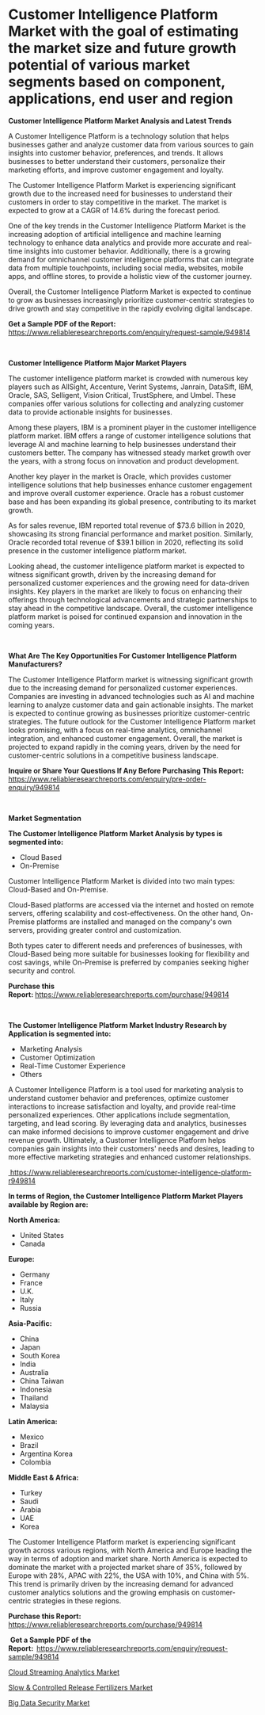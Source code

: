 <p><h1>Customer Intelligence Platform Market with the goal of estimating the market size and future growth potential of various market segments based on component, applications, end user and region</h1></p><p><strong>Customer Intelligence Platform Market Analysis and Latest Trends</strong></p>
<p><p>A Customer Intelligence Platform is a technology solution that helps businesses gather and analyze customer data from various sources to gain insights into customer behavior, preferences, and trends. It allows businesses to better understand their customers, personalize their marketing efforts, and improve customer engagement and loyalty.</p><p>The Customer Intelligence Platform Market is experiencing significant growth due to the increased need for businesses to understand their customers in order to stay competitive in the market. The market is expected to grow at a CAGR of 14.6% during the forecast period.</p><p>One of the key trends in the Customer Intelligence Platform Market is the increasing adoption of artificial intelligence and machine learning technology to enhance data analytics and provide more accurate and real-time insights into customer behavior. Additionally, there is a growing demand for omnichannel customer intelligence platforms that can integrate data from multiple touchpoints, including social media, websites, mobile apps, and offline stores, to provide a holistic view of the customer journey.</p><p>Overall, the Customer Intelligence Platform Market is expected to continue to grow as businesses increasingly prioritize customer-centric strategies to drive growth and stay competitive in the rapidly evolving digital landscape.</p></p>
<p><strong>Get a Sample PDF of the Report:&nbsp;</strong> <a href="https://www.reliableresearchreports.com/enquiry/request-sample/949814">https://www.reliableresearchreports.com/enquiry/request-sample/949814</a></p>
<p>&nbsp;</p>
<p><strong>Customer Intelligence Platform Major Market Players</strong></p>
<p><p>The customer intelligence platform market is crowded with numerous key players such as AllSight, Accenture, Verint Systems, Janrain, DataSift, IBM, Oracle, SAS, Selligent, Vision Critical, TrustSphere, and Umbel. These companies offer various solutions for collecting and analyzing customer data to provide actionable insights for businesses.</p><p>Among these players, IBM is a prominent player in the customer intelligence platform market. IBM offers a range of customer intelligence solutions that leverage AI and machine learning to help businesses understand their customers better. The company has witnessed steady market growth over the years, with a strong focus on innovation and product development.</p><p>Another key player in the market is Oracle, which provides customer intelligence solutions that help businesses enhance customer engagement and improve overall customer experience. Oracle has a robust customer base and has been expanding its global presence, contributing to its market growth.</p><p>As for sales revenue, IBM reported total revenue of $73.6 billion in 2020, showcasing its strong financial performance and market position. Similarly, Oracle recorded total revenue of $39.1 billion in 2020, reflecting its solid presence in the customer intelligence platform market.</p><p>Looking ahead, the customer intelligence platform market is expected to witness significant growth, driven by the increasing demand for personalized customer experiences and the growing need for data-driven insights. Key players in the market are likely to focus on enhancing their offerings through technological advancements and strategic partnerships to stay ahead in the competitive landscape. Overall, the customer intelligence platform market is poised for continued expansion and innovation in the coming years.</p></p>
<p>&nbsp;</p>
<p><strong>What Are The Key Opportunities For Customer Intelligence Platform Manufacturers?</strong></p>
<p><p>The Customer Intelligence Platform market is witnessing significant growth due to the increasing demand for personalized customer experiences. Companies are investing in advanced technologies such as AI and machine learning to analyze customer data and gain actionable insights. The market is expected to continue growing as businesses prioritize customer-centric strategies. The future outlook for the Customer Intelligence Platform market looks promising, with a focus on real-time analytics, omnichannel integration, and enhanced customer engagement. Overall, the market is projected to expand rapidly in the coming years, driven by the need for customer-centric solutions in a competitive business landscape.</p></p>
<p><strong>Inquire or Share Your Questions If Any Before Purchasing This Report:</strong> <a href="https://www.reliableresearchreports.com/enquiry/pre-order-enquiry/949814">https://www.reliableresearchreports.com/enquiry/pre-order-enquiry/949814</a></p>
<p>&nbsp;</p>
<p><strong>Market Segmentation</strong></p>
<p><strong>The Customer Intelligence Platform Market Analysis by types is segmented into:</strong></p>
<p><ul><li>Cloud Based</li><li>On-Premise</li></ul></p>
<p><p>Customer Intelligence Platform Market is divided into two main types: Cloud-Based and On-Premise. </p><p>Cloud-Based platforms are accessed via the internet and hosted on remote servers, offering scalability and cost-effectiveness. On the other hand, On-Premise platforms are installed and managed on the company's own servers, providing greater control and customization. </p><p>Both types cater to different needs and preferences of businesses, with Cloud-Based being more suitable for businesses looking for flexibility and cost savings, while On-Premise is preferred by companies seeking higher security and control.</p></p>
<p><strong>Purchase this Report:&nbsp;</strong><a href="https://www.reliableresearchreports.com/purchase/949814">https://www.reliableresearchreports.com/purchase/949814</a></p>
<p>&nbsp;</p>
<p><strong>The Customer Intelligence Platform Market Industry Research by Application is segmented into:</strong></p>
<p><ul><li>Marketing Analysis</li><li>Customer Optimization</li><li>Real-Time Customer Experience</li><li>Others</li></ul></p>
<p><p>A Customer Intelligence Platform is a tool used for marketing analysis to understand customer behavior and preferences, optimize customer interactions to increase satisfaction and loyalty, and provide real-time personalized experiences. Other applications include segmentation, targeting, and lead scoring. By leveraging data and analytics, businesses can make informed decisions to improve customer engagement and drive revenue growth. Ultimately, a Customer Intelligence Platform helps companies gain insights into their customers' needs and desires, leading to more effective marketing strategies and enhanced customer relationships.</p></p>
<p><a href="https://www.reliableresearchreports.com/customer-intelligence-platform-r949814">&nbsp;https://www.reliableresearchreports.com/customer-intelligence-platform-r949814</a></p>
<p><strong>In terms of Region, the Customer Intelligence Platform Market Players available by Region are:</strong></p>
<p>
    <p> <strong> North America: </strong>
        <ul>
            <li>United States</li>
            <li>Canada</li>
        </ul>
        </p> 
    <p> <strong> Europe: </strong>
        <ul>
            <li>Germany</li>
            <li>France</li>
            <li>U.K.</li>
            <li>Italy</li>
            <li>Russia</li>
        </ul>
        </p> 
    <p> <strong> Asia-Pacific: </strong>
        <ul>
            <li>China</li>
            <li>Japan</li>
            <li>South Korea</li>
            <li>India</li>
            <li>Australia</li>
            <li>China Taiwan</li>
            <li>Indonesia</li>
            <li>Thailand</li>
            <li>Malaysia</li>
        </ul>
        </p> 
    <p> <strong> Latin America: </strong>
        <ul>
            <li>Mexico</li>
            <li>Brazil</li>
            <li>Argentina Korea</li>
            <li>Colombia</li>
        </ul>
        </p> 
    <p> <strong> Middle East & Africa: </strong>
        <ul>
            <li>Turkey</li>
            <li>Saudi</li>
            <li>Arabia</li>
            <li>UAE</li>
            <li>Korea</li>
        </ul>
    </p>
    </p>
<p><p>The Customer Intelligence Platform market is experiencing significant growth across various regions, with North America and Europe leading the way in terms of adoption and market share. North America is expected to dominate the market with a projected market share of 35%, followed by Europe with 28%, APAC with 22%, the USA with 10%, and China with 5%. This trend is primarily driven by the increasing demand for advanced customer analytics solutions and the growing emphasis on customer-centric strategies in these regions.</p></p>
<p><strong>Purchase this Report: </strong><a href="https://www.reliableresearchreports.com/purchase/949814">https://www.reliableresearchreports.com/purchase/949814</a></p>
<p>&nbsp;<strong>Get a Sample PDF of the Report:&nbsp;&nbsp;</strong><a href="https://www.reliableresearchreports.com/enquiry/request-sample/949814">https://www.reliableresearchreports.com/enquiry/request-sample/949814</a></p>
<p><strong></strong></p>
<p><p><a href="https://github.com/marthawweekle/Market-Research-Report-List-1/blob/main/cloud-streaming-analytics-market.md">Cloud Streaming Analytics Market</a></p><p><a href="https://meowing-lemming-dd3.notion.site/Slow-Controlled-Release-Fertilizers-Market-Furnishes-Information-on-Market-Share-Market-Trends-a-1539ffae9c744b0db0268844b1fe5c96">Slow & Controlled Release Fertilizers Market</a></p><p><a href="https://github.com/SheilaBruen2023/Market-Research-Report-List-1/blob/main/big-data-security-market.md">Big Data Security Market</a></p></p>